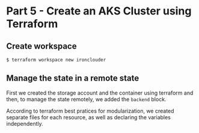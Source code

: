 # Part 5 - Create an AKS Cluster using Terraform 

## Create workspace

	$ terraform workspace new ironclouder

## Manage the state in a remote state

First we created the storage account and the container using terraform and then, to manage the state remotely, we added the `backend` block.

According to terraform best pratices for modularization, we created separate files for each resource, as well as declaring the variables independently.





